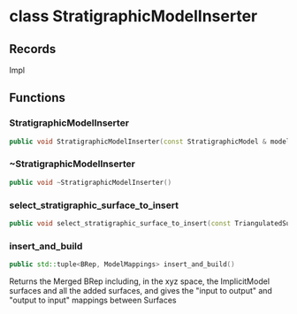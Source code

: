 # class StratigraphicModelInserter


## Records

Impl



## Functions

### StratigraphicModelInserter

```cpp
public void StratigraphicModelInserter(const StratigraphicModel & model)
```


### ~StratigraphicModelInserter

```cpp
public void ~StratigraphicModelInserter()
```


### select_stratigraphic_surface_to_insert

```cpp
public void select_stratigraphic_surface_to_insert(const TriangulatedSurface3D & surface)
```


### insert_and_build

```cpp
public std::tuple<BRep, ModelMappings> insert_and_build()
```


 Returns the Merged BRep including, in the xyz space, the ImplicitModel surfaces and all the added surfaces, and gives the "input to output" and "output to input" mappings between Surfaces



